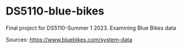 # DS5110-blue-bikes
Final project for DS5110-Summer 1 2023. Examining Blue Bikes data


Sources: https://www.bluebikes.com/system-data
